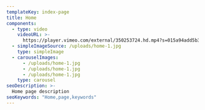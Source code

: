 ```yaml
---
templateKey: index-page
title: Home
components:
  - type: video
    videoURL: >-
      https://player.vimeo.com/external/350253724.hd.mp4?s=015a94add5b3706a7428deaad7156d4268c4e853&profile_id=174
  - simpleImageSource: /uploads/home-1.jpg
    type: simpleImage
  - carouselImages:
      - /uploads/home-1.jpg
      - /uploads/home-1.jpg
      - /uploads/home-1.jpg
    type: carousel
seoDescription: >-
  Home page description
seoKeywords: "Home,page,keywords"
---
```

